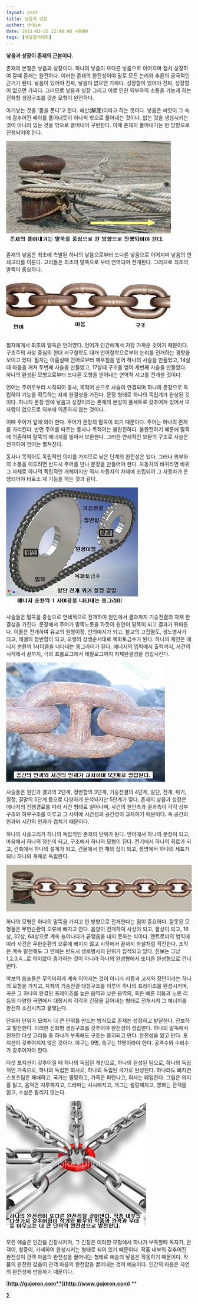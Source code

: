 ```yaml
---
layout: post
title: 낳음과 성장
author: drkim
date: 2011-02-25 22:40:40 +0900
tags: [깨달음의대화]
---
```

**낳음과 성장이 존재의 근본이다.**  

  


존재의 본질은 낳음과 성장이다. 하나의 낳음이 또다른 낳음으로 이어지며 점차 성장하여 갈때 존재는 완전하다. 이러한 존재의 완전성이야 말로 모든 논리와 추론의 궁극적인 근거가 된다. 낳음이 있어야 진짜, 낳음이 없으면 가짜다. 성장함이 있어야 진짜, 성장함이 없으면 가짜다. 그러므로 낳음과 성장 그리고 이로 인한 외부와의 소통을 가능케 하는 진화형 생장구조를 갖춘 모형이 완전하다. 


  


아기낳는 것을 '몸을 푼다'고 한다. 해산(解産)이라고 하는 것이다. 낳음은 씨앗이 그 속에 감추어진 배아를 풀어내듯이 하나씩 밖으로 풀어내는 것이다. 없는 것을 생성시키는 것이 아니라 있는 것을 밖으로 끌어내어 구현한다. 이때 존재의 풀어내기는 한 방향으로 진행되어야 한다.





 ![](/files/attach/images/198/076/152/3.JPG)  




존재의 낳음은 최초에 촉발된 하나의 낳음으로부터 또다른 낳음으로 이어지며 낳음의 연쇄고리를 이룬다. 고리들은 최초의 말뚝으로 부터 연역되어 전개된다. 그러므로 최초의 말뚝이 중요하다. 


  


 ![](/files/attach/images/198/076/152/4.JPG)



필자에게서 최초의 말뚝은 언어였다. 언어가 인간에게서 가장 가까운 것이기 때문이다. 구조주의 사상 중심의 현대 서구철학도 대개 언어철학으로부터 논리를 전개하는 경향을 보이고 있다. 필자는 아홉살때 언어로부터 깨우침을 얻어 하나의 사슬을 만들었고, 14살때 마음을 깨쳐 두번째 사슬을 만들었고, 17살때 구조를 얻어 세번째 사슬을 만들었다. 하나의 완성된 모형으로부터 또다른 모형을 얻어내는 연역적 사고를 전개한 것이다.


  


언어는 주어로부터 시작되어 동사, 목적어 순으로 사슬이 연결되며 하나의 문장으로 독립하여 기능을 획득하는 자체 완결성을 가진다. 문장 형태로 하나의 독립계가 완성된 것이다. 하나의 문장 안에 낳음과 성장이라는 존재의 본성이 풀세트로 갖추어져 있어서 모자람이 없으므로 외부에 의존하지 않는 것이다.


  


이때 주어가 앞에 와야 한다. 주어가 문장의 말뚝이 되기 때문이다. 주어는 하나의 존재를 가리킨다. 반면 주어를 따르는 동사나 목적어는 불완전하다. 불완전하기 때문에 말뚝에 의존하여 말뚝의 에너지를 빌어서 보완한다. 그러한 연쇄적인 보완의 구조로 사슬은 전개하여 언어는 펼쳐진다. 


  


동사나 목적어도 독립적인 의미를 가지므로 낮은 단계의 완전성은 있다. 그러나 외부와의 소통을 이루려면 반드시 주어를 만나 문장을 만들어야 한다. 자동차의 바퀴라면 바퀴 그 자체로 하나의 독립적인 개체이지만 역시 자동차의 차체에 조립되어 그 자동차가 운행되어야 비로소 제 기능을 하는 것과 같다.


  


 ![](/files/attach/images/198/076/152/5.jpg)



사슬들은 말뚝을 중심으로 연쇄적으로 전개하여 원인에서 결과까지 기승전결의 자체 완결성을 가진다. 문장에서 주어가 말뚝노릇을 하듯이 원인이 말뚝이 되고 결과가 뒤따른다. 이들은 전개하여 유교의 원형이정, 인의예지가 되고, 불교의 고집멸도, 생노병사가 되고, 헤겔의 정반합이 되고, 오행의 상생순서대로 목화토금수가 된다. 하나의 체인은 에너지 순환의 1사이클을 나타내는 동그라미가 된다. 에너지의 입력에서 출력까지, 사건의 시작에서 끝까지, 극의 프롤로그에서 에필로그까지 자체완결성을 성립시킨다. 


  


 ![](/files/attach/images/198/076/152/6.jpg)





사슬들은 원인과 결과의 2단계, 정반합의 3단계, 기승전결의 4단계, 발단, 전개, 위기, 절정, 결말의 5단계 등으로 다양하게 분석되지만 5단계가 맞다. 존재의 낳음과 성장은 에너지의 진행경로를 따라 사건 형태로 일어나며, 사건의 원인측과 결과측이 각각 상부구조와 하부구조를 이루고 그 사이에 시간성과 공간성이 교차하기 때문이다. 즉 공간의 인과와 시간의 인과가 겹치기 때문이다. 


  


하나의 사슬고리가 하나의 독립적인 존재의 단위가 된다. 언어에서 하나의 문장이 되고, 마음에서 하나의 정신이 되고, 구조에서 하나의 모형이 된다. 전기에서 하나의 회로가 되고, 건축에서 하나의 설계가 되고, 건물에서 한 채의 집이 되고, 생명에서 하나의 세포가 되니 하나의 개체로 독립한다.


  


 ![](/files/attach/images/198/076/152/7.JPG)





하나의 모형은 하나의 말뚝을 가지고 한 방향으로 전개한다는 점이 중요하다. 잘못된 모형들은 무한순환의 오류에 빠지고 만다. 음양이 전개하여 사상이 되고, 팔상이 되고, 16상, 32상, 64상으로 계속 늘어나다가 끝맺음을 내지 못하는 식이다. 엔트로피의 법칙에 따라 사건은 무한순환의 오류에 빠지지 않고 시작에서 끝까지 화살처럼 직진한다. 조직은 계속 발전해도 그 안에는 반드시 생로병사의 단위가 집적되고 있다. 진보는 그냥 1,2,3,4...로 의미없이 증가하는 것이 아니라 하나의 완성형에서 또다른 완성형으로 건너뛴다. 


  


악보의 음표들은 무의미하게 계속 이어지는 것이 아니라 리듬과 고저와 장단이라는 하나의 모형을 가지고, 자체의 기승전결 대칭구조를 이루어 하나의 프레이즈를 완성시키며, 곡은 그 하나의 완결된 프레이즈를 높은 음역과 낮은 음역의, 혹은 빠른 리듬과 느린 리듬의 다양한 국면에서 대칭시켜 각각의 긴장을 끌어내는 형태로 전개시켜 그 에너지를 완전히 소진시키고 끝맺는다.


  


단위와 단위가 모여서 더 큰 단위를 만드는 방식으로 존재는 성장하고 발달한다. 진보하고 발전한다. 이러한 진화형 생장구조를 갖추어야 완전성이 성립한다. 하나의 말뚝에서 전개한 다섯 고리들 중 하나가 부족해도 구조는 붕괴되고 만다. 완전성을 잃고 만다. 포지션이 갖추어지지 않은 것이다. 야구는 9명, 축구는 11명이라야 한다. 공격수와 수비수가 갖추어져야 한다. 


  


다섯 포지션이 갖추어질 때 하나의 독립된 개인으로, 하나의 완성된 팀으로, 하나의 독립적인 가족으로, 하나의 독립한 회사로, 하나의 독립된 국가로 완성된다. 하나라도 빠지면 스포츠팀은 패배하고, 국가는 멸망하고, 가족은 파탄나고, 회사는 폐업한다. 그림은 의미를 잃고, 음악은 지루해지고, 드라마는 시시해지고, 개그는 썰렁해지고, 영화는 관객을 잃고, 소설은 팔리지 않는다. 


  


 ![](/files/attach/images/198/076/152/8.jpg)





모든 예술은 인간을 긴장시키며, 그 긴장은 이러한 모형에서 하나가 부족할때 독자가, 관객이, 청중이, 가세하여 완성시키는 형태로 되어 있기 때문이다. 작품 내부의 갖추어진 완전성이 관객 마음의 완전성을 끌어내는 형태로 예술의 낳음은 작동하기 때문이다. 작품의 완전한 갖춤이 관객 마음의 완전함을 끌어내는 것이 예술이다. 인간의 마음은 자연의 완전성에 반응하기 때문이다. 


  




[**http://gujoron.com**](http://www.gujoron.com)** 
**

**∑**